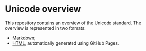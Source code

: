 # Unicode overview

This repository contains an overview of the Unicode standard. The overview is represented in two formats:
* [Markdown](https://github.com/epolevikov/unicode-overview/blob/master/docs/index.md);
* [HTML](https://epolevikov.github.io/unicode-overview/), automatically generated using GitHub Pages.
